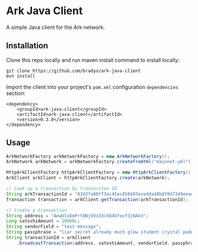 # Ark Java Client

A simple Java client for the Ark network. 

## Installation

Clone this repo locally and run maven install command to install locally:

```
git clone https://github.com/bradyo/ark-java-client
mvn install
```

Import the client into your project's `pom.xml` configuration `dependencies` 
section:

```
<dependency>
    <groupId>ark-java-client</groupId>
    <artifactId>ark-java-client</artifactId>
    <version>0.3.0</version>
</dependency>
```

## Usage

```java
ArkNetworkFactory arkNetworkFactory = new ArkNetworkFactory();
ArkNetwork arkNetwork = arkNetworkFactory.createFromYml("mainnet.yml");

HttpArkClientFactory httpArkClientFactory = new HttpArkClientFactory();
ArkClient arkClient = httpArkClientFactory.create(arkNetwork);

// Look up a transaction by transaction ID
String arkTransactionId = "83d3fa00ff3ac45ec859403ecedda48b870d73d9eeaddc34a6a8b79556141f43";
Transaction transaction = arkClient.getTransaction(arkTransactionId);

// Create a transaction
String address = "AewU1vEmPrtQNjdVo33cX84bfovY3jNAkV";
Long satoshiAmount = 10000L;
String vendorField = "test message";
String passphrase = "liar secret already much glow student crystal paddle ...";
String transactionId = arkClient
    .broadcastTransaction(address, satoshiAmount, vendorField, passphrase);
```


